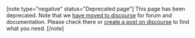 [note type="negative" status="Deprecated page"]
This page has been deprecated.  Note that we [have moved to discourse](https://discourse.maas.io/t/docs-moving-to-maas-io-docs-content-to-discourse/890) for forum and documentation.  Please check there or [create a post on discourse](https://discourse.maas.io) to find what you need.
[/note]
